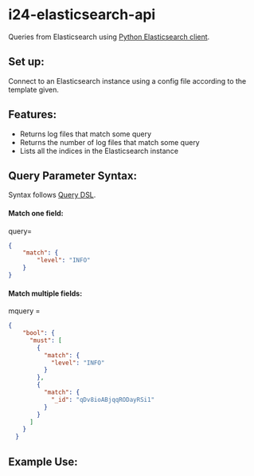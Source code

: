 # i24-elasticsearch-api

Queries from Elasticsearch using [Python Elasticsearch client](https://elasticsearch-py.readthedocs.io/en/v8.3.2/).

## Set up:
Connect to an Elasticsearch instance using a config file according to the template given.

## Features:
- Returns log files that match some query
- Returns the number of log files that match some query
- Lists all the indices in the Elasticsearch instance

## Query Parameter Syntax:
Syntax follows [Query DSL](https://www.elastic.co/guide/en/elasticsearch/reference/8.3/query-dsl.html).

#### Match one field:
query=
```json
{
    "match": {
        "level": "INFO"
    }
}
```


#### Match multiple fields:
mquery = 
```json
{
    "bool": {
      "must": [
        {
          "match": {
            "level": "INFO"
          }
        },
        {
          "match": {
            "_id": "qDv8ioABjqqRODayRSi1"
          }
        }
      ]
    }
  }
```
## Example Use:



